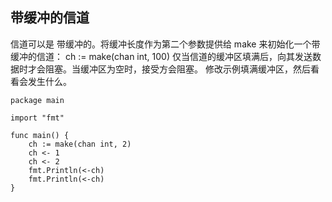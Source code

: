 ## 带缓冲的信道

信道可以是 带缓冲的。将缓冲长度作为第二个参数提供给 make 来初始化一个带缓冲的信道：
ch := make(chan int, 100)
仅当信道的缓冲区填满后，向其发送数据时才会阻塞。当缓冲区为空时，接受方会阻塞。
修改示例填满缓冲区，然后看看会发生什么。

```golang
package main

import "fmt"

func main() {
	ch := make(chan int, 2)
	ch <- 1
	ch <- 2
	fmt.Println(<-ch)
	fmt.Println(<-ch)
}
```